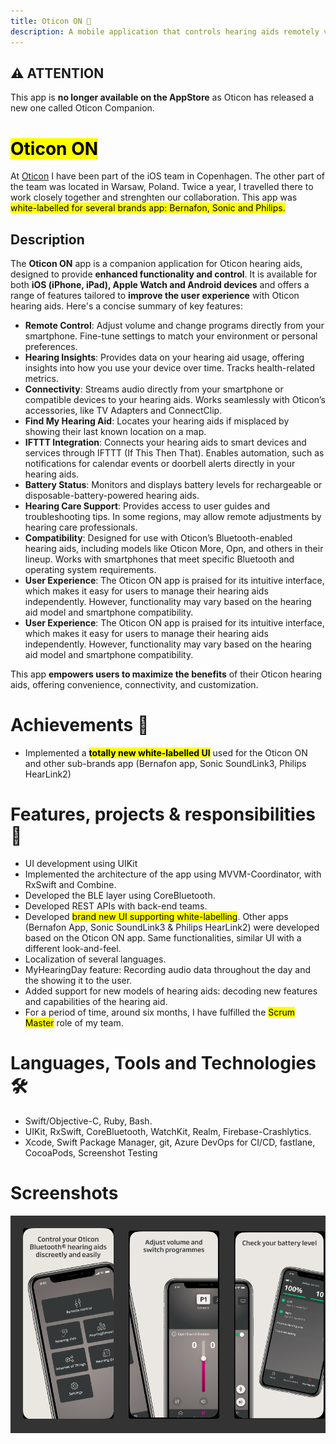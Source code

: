 ```yaml
---
title: Oticon ON 🦻
description: A mobile application that controls hearing aids remotely via BLE.
---
```


<style type="text/css">
div.scroll-container {
  background-color: #333;
  overflow: auto;
  white-space: nowrap;
  padding: 10px;
}
div.scroll-container img {
  padding: 10px;
}
img {
  width: 30%;
  height: 30%;
  border-radius: 1em;
}
</style>


<div class="caution">
	<h2>⚠️ ATTENTION</h2>
	<p>This app is <b>no longer available on the AppStore</b> as Oticon has released a new one called Oticon Companion.</p>
</div>

# <mark>Oticon ON</mark>

At [Oticon](https://www.oticon.com) I have been part of the iOS team in Copenhagen. The other part of the team was located in Warsaw, Poland. Twice a year, I travelled there to work closely together and strenghten our collaboration. This app was <mark>white-labelled for several brands app: Bernafon, Sonic and Philips.</mark>

<div class="oticon-banner">
	<h2>Description</h2>
	<p>The <b>Oticon ON</b> app is a companion application for Oticon hearing aids, designed to provide <b>enhanced functionality and control</b>. It is available for both <b>iOS (iPhone, iPad), Apple Watch and Android devices</b> and offers a range of features tailored to <b>improve the user experience</b> with Oticon hearing aids. Here's a concise summary of key features:</p>
	<ul>
    <li><b>Remote Control</b>: Adjust volume and change programs directly from your smartphone. Fine-tune settings to match your environment or personal preferences.</li>
    <li><b>Hearing Insights</b>: Provides data on your hearing aid usage, offering insights into how you use your device over time. Tracks health-related metrics.</li>
    <li><b>Connectivity</b>: Streams audio directly from your smartphone or compatible devices to your hearing aids. Works seamlessly with Oticon’s accessories, like TV Adapters and ConnectClip.</li>
    <li><b>Find My Hearing Aid</b>: Locates your hearing aids if misplaced by showing their last known location on a map.</li>
    <li><b>IFTTT Integration</b>: Connects your hearing aids to smart devices and services through IFTTT (If This Then That). Enables automation, such as notifications for calendar events or doorbell alerts directly in your hearing aids.</li>
    <li><b>Battery Status</b>: Monitors and displays battery levels for rechargeable or disposable-battery-powered hearing aids.</li>
    <li><b>Hearing Care Support</b>: Provides access to user guides and troubleshooting tips. In some regions, may allow remote adjustments by hearing care professionals.</li>
    <li><b>Compatibility</b>: Designed for use with Oticon’s Bluetooth-enabled hearing aids, including models like Oticon More, Opn, and others in their lineup. Works with smartphones that meet specific Bluetooth and operating system requirements.</li>
    <li><b>User Experience</b>: The Oticon ON app is praised for its intuitive interface, which makes it easy for users to manage their hearing aids independently. However, functionality may vary based on the hearing aid model and smartphone compatibility.</li>
    <li><b>User Experience</b>: The Oticon ON app is praised for its intuitive interface, which makes it easy for users to manage their hearing aids independently. However, functionality may vary based on the hearing aid model and smartphone compatibility.</li>
  </ul>
  <p>This app <b>empowers users to maximize the benefits</b> of their Oticon hearing aids, offering convenience, connectivity, and customization.</p>
</div>

# Achievements 🎉
- Implemented a <mark>**totally new white-labelled UI**</mark> used for the Oticon ON and other sub-brands app (Bernafon app, Sonic SoundLink3, Philips HearLink2)

# Features, projects & responsibilities 📖

- UI development using UIKit
- Implemented the architecture of the app using MVVM-Coordinator, with RxSwift and Combine.
- Developed the BLE layer using CoreBluetooth.
- Developed REST APIs with back-end teams.
- Developed <mark>brand new UI supporting white-labelling</mark>.
  Other apps (Bernafon App, Sonic SoundLink3 & Philips HearLink2) were developed based on the Oticon ON app. Same functionalities, similar UI with a different look-and-feel.
- Localization of several languages.
- MyHearingDay feature: Recording audio data throughout the day and the showing it to the user.
- Added support for new models of hearing aids: decoding new features and capabilities of the hearing aid.
- For a period of time, around six months, I have fulfilled the <mark>Scrum Master</mark> role of my team.

# Languages, Tools and Technologies 🛠️

- Swift/Objective-C, Ruby, Bash.
- UIKit, RxSwift, CoreBluetooth, WatchKit, Realm, Firebase-Crashlytics.
- Xcode, Swift Package Manager, git, Azure DevOps for CI/CD, fastlane, CocoaPods, Screenshot Testing

# Screenshots

<div class="scroll-container" id="scroll-container-oticon">
  <img src="../../public/img/oticon/01.jpg" alt="Oticon ON" title="Oticon ON"/>
  <img src="../../public/img/oticon/02.jpg" alt="Oticon ON" title="Oticon ON"/>
  <img src="../../public/img/oticon/03.jpg" alt="Oticon ON" title="Oticon ON"/>
  <img src="../../public/img/oticon/04.jpg" alt="Oticon ON" title="Oticon ON"/>
  <img src="../../public/img/oticon/05.jpg" alt="Oticon ON" title="Oticon ON"/>
  <img src="../../public/img/oticon/06.jpg" alt="Oticon ON" title="Oticon ON"/>
</div>
